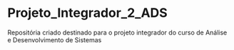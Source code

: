 # Projeto_Integrador_2_ADS
Repositória criado destinado para o projeto integrador do curso de Análise e Desenvolvimento de Sistemas
